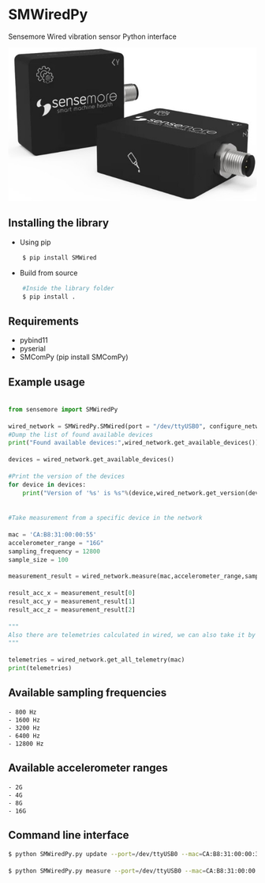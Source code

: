 # SMWiredPy

Sensemore Wired vibration sensor Python interface 

 ![Tux, the Linux mascot](img/wired_image.jpg)

## Installing the library

- Using pip
```bash
	$ pip install SMWired
```
- Build from source

```bash
	#Inside the library folder
	$ pip install .
```
## Requirements
- pybind11
- pyserial
- SMComPy (pip install SMComPy)

## Example usage

``` python

from sensemore import SMWiredPy

wired_network = SMWiredPy.SMWired(port = "/dev/ttyUSB0", configure_network='auto', max_device_number=2)
#Dump the list of found available devices
print("Found available devices:",wired_network.get_available_devices())

devices = wired_network.get_available_devices()

#Print the version of the devices
for device in devices:
	print("Version of '%s' is %s"%(device,wired_network.get_version(device)))


#Take measurement from a specific device in the network

mac = 'CA:B8:31:00:00:55'
accelerometer_range = "16G"
sampling_frequency = 12800
sample_size = 100

measurement_result = wired_network.measure(mac,accelerometer_range,sampling_frequency,sample_size)

result_acc_x = measurement_result[0]
result_acc_y = measurement_result[1]
result_acc_z = measurement_result[2]

"""
Also there are telemetries calculated in wired, we can also take it by calling get_all_telemetry
"""

telemetries = wired_network.get_all_telemetry(mac)
print(telemetries)


```

## Available sampling frequencies

```
- 800 Hz
- 1600 Hz
- 3200 Hz
- 6400 Hz
- 12800 Hz
```

## Available accelerometer ranges

```
- 2G
- 4G
- 8G
- 16G
```


## Command line interface

```bash
$ python SMWiredPy.py update --port=/dev/ttyUSB0 --mac=CA:B8:31:00:00:3C --file=Wiredv1_0_13.bin 

$ python SMWiredPy.py measure --port=/dev/ttyUSB0 --mac=CA:B8:31:00:00:3C --sample=10 -t

```